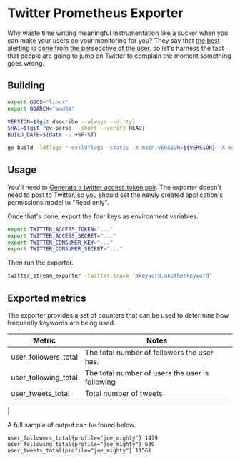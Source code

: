 # Twitter Prometheus Exporter

Why waste time writing meaningful instrumentation like a sucker when you can make your users do your
monitoring for you? They say that [the best alerting is done from the persepctive of the user](https://docs.google.com/document/d/199PqyG3UsyXlwieHaqbGiWVa8eMWi8zzAn0YfcApr8Q/),
so let's harness the fact that people are going to jump on Twitter to complain the moment something
goes wrong.

## Building

```bash
export GOOS="linux"
export GOARCH="amd64"

VERSION=$(git describe --always --dirty)
SHA1=$(git rev-parse --short --verify HEAD)
BUILD_DATE=$(date -u +%F-%T)

go build -ldflags "-extldflags -static -X main.VERSION=${VERSION} -X main.COMMIT_SHA1=${SHA1} -X main.BUILD_DATE=${BUILD_DATE}"
```

## Usage

You'll need to [Generate a twitter access token pair](https://dev.twitter.com/oauth/overview/application-owner-access-tokens).
The exporter doesn't need to post to Twitter, so you should set the newly created application's 
permissions model to "Read only".

Once that's done, export the four keys as environment variables.

```bash
export TWITTER_ACCESS_TOKEN="..."
export TWITTER_ACCESS_SECRET="..."
export TWITTER_CONSUMER_KEY="..."
export TWITTER_CONSUMER_SECRET="..."
```

Then run the exporter.

```bash
twitter_stream_exporter -twitter.track 'akeyword,anotherkeyword'
```

## Exported metrics

The exporter provides a set of counters that can be used to determine how frequently keywords are
being used.

| Metric | Notes |
| ------ | ----- |
| user_followers_total | The total number of followers the user has. |
| user_following_total | The total number of users the user is following |
| user_tweets_total | Total number of tweets |
|

A full sample of output can be found below.

```
user_followers_total{profile="joe_mighty"} 1479
user_following_total{profile="joe_mighty"} 639
user_tweets_total{profile="joe_mighty"} 11561
```
